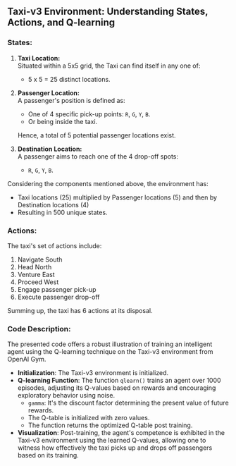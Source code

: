 ## Taxi-v3 Environment: Understanding States, Actions, and Q-learning

### States:

1. **Taxi Location:**  
Situated within a 5x5 grid, the Taxi can find itself in any one of:
   - 5 x 5 = 25 distinct locations.

2. **Passenger Location:**  
A passenger's position is defined as:
   - One of 4 specific pick-up points: `R`, `G`, `Y`, `B`.
   - Or being inside the taxi. 
   
   Hence, a total of 5 potential passenger locations exist.

3. **Destination Location:**  
A passenger aims to reach one of the 4 drop-off spots:
   - `R`, `G`, `Y`, `B`.

Considering the components mentioned above, the environment has:
- Taxi locations (25) multiplied by Passenger locations (5) and then by Destination locations (4) 
- Resulting in 500 unique states.

### Actions:

The taxi's set of actions include:

1. Navigate South
2. Head North
3. Venture East
4. Proceed West
5. Engage passenger pick-up
6. Execute passenger drop-off

Summing up, the taxi has 6 actions at its disposal.

### Code Description:

The presented code offers a robust illustration of training an intelligent agent using the Q-learning technique on the Taxi-v3 environment from OpenAI Gym. 

- **Initialization**: The Taxi-v3 environment is initialized.
- **Q-learning Function**: The function `qlearn()` trains an agent over 1000 episodes, adjusting its Q-values based on rewards and encouraging exploratory behavior using noise.
   - `gamma`: It's the discount factor determining the present value of future rewards.
   - The Q-table is initialized with zero values.
   - The function returns the optimized Q-table post training.
- **Visualization**: Post-training, the agent's competence is exhibited in the Taxi-v3 environment using the learned Q-values, allowing one to witness how effectively the taxi picks up and drops off passengers based on its training.
